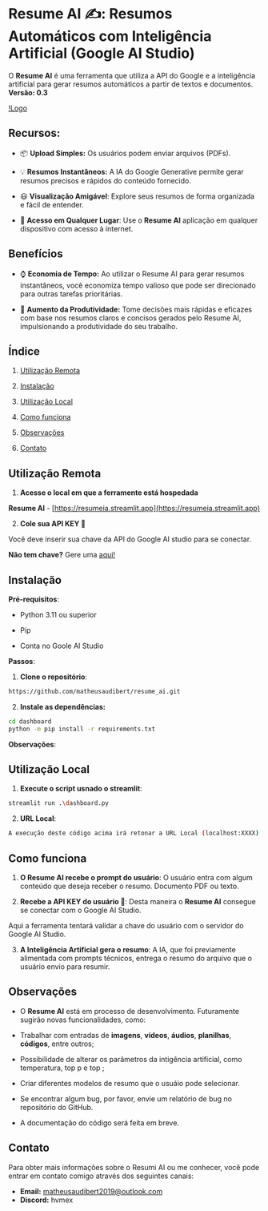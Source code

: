 # Resume AI ✍️: Resumos Automáticos com Inteligência Artificial (Google AI Studio)

O **Resume AI** é uma ferramenta que utiliza a API do Google e a inteligência artificial para gerar resumos automáticos a partir de textos e documentos. **Versão: 0.3**

[!Logo](docs/app.png)

## Recursos:

-  📦 **Upload Simples:** Os usuários podem enviar arquivos (PDFs).
  
- 💡 **Resumos Instantâneos:** A IA do Google Generative permite gerar resumos precisos e rápidos do conteúdo fornecido.
  
- 😃 **Visualização Amigável**: Explore seus resumos de forma organizada e fácil de entender.
  
- 📲 **Acesso em Qualquer Lugar**: Use o **Resume AI** aplicação em qualquer dispositivo com acesso à internet.

## Benefícios

- ⌚️ **Economia de Tempo:** Ao utilizar o Resume AI para gerar resumos instantâneos, você economiza tempo valioso que pode ser direcionado para outras tarefas prioritárias.
  
- 🧱 **Aumento da Produtividade:** Tome decisões mais rápidas e eficazes com base nos resumos claros e concisos gerados pelo Resume AI, impulsionando a produtividade do seu trabalho.

## Índice

1. [Utilização Remota](#utilização-remota)   

2. [Instalação](#instalação)

3. [Utilização Local](#utilização-local)

4. [Como funciona](#como-funciona)

5. [Observações](#observaçõess)

6. [Contato](#contato)

## Utilização Remota

1. **Acesse o local em que a ferramente está hospedada**

**Resume AI** - [https://resumeia.streamlit.app](https://resumeia.streamlit.app)

2. **Cole sua API KEY 🔑**

Você deve inserir sua chave da API do Google AI studio para se conectar.

**Não tem chave?** Gere uma [aqui!](https://aistudio.google.com/app/apikey)

## Instalação

**Pré-requisitos**:

- Python 3.11 ou superior

- Pip

- Conta no Goole AI Studio

**Passos**:

1. **Clone o repositório**:

```bash
https://github.com/matheusaudibert/resume_ai.git
```

2. **Instale as dependências:**

```bash
cd dashboard
python -m pip install -r requirements.txt
```

**Observações**:



## Utilização Local

1. **Execute o script usnado o streamlit**:

```bash
streamlit run .\dashboard.py
```

2. **URL Local**:
```bash
A execução deste código acima irá retonar a URL Local (localhost:XXXX). Cole-a no em seu navegador.
```

## Como funciona

1. **O Resume AI recebe o prompt do usuário**: O usuário entra com algum conteúdo que deseja receber o resumo. Documento PDF ou texto. 

2. **Recebe a API KEY do usuário 🔑**: Desta maneira o **Resume AI** consegue se conectar com o Google AI Studio.

Aqui a ferramenta tentará validar a chave do usuário com o servidor do Google AI Studio.

3. **A Inteligência Artificial gera o resumo**: A IA, que foi previamente alimentada com prompts técnicos, entrega o resumo do arquivo que o usuário envio para resumir. 

## Observações

- O **Resume AI** está em processo de desenvolvimento. Futuramente sugirão novas funcionalidades, como: 
- Trabalhar com entradas de **imagens**, **vídeos**, **áudios**, **planilhas**, **códigos**, entre outros;
- Possibilidade de alterar os parâmetros da intigência artificial, como temperatura, top p e top ;
- Criar diferentes modelos de resumo que o usuáio pode selecionar.
  
- Se encontrar algum bug, por favor, envie um relatório de bug no repositório do GitHub.
  
- A documentação do código será feita em breve.

## Contato

Para obter mais informações sobre o Resumi AI ou me conhecer, você pode entrar em contato comigo através dos seguintes canais:

- **Email:** matheusaudibert2019@outlook.com
- **Discord:** hvmex

